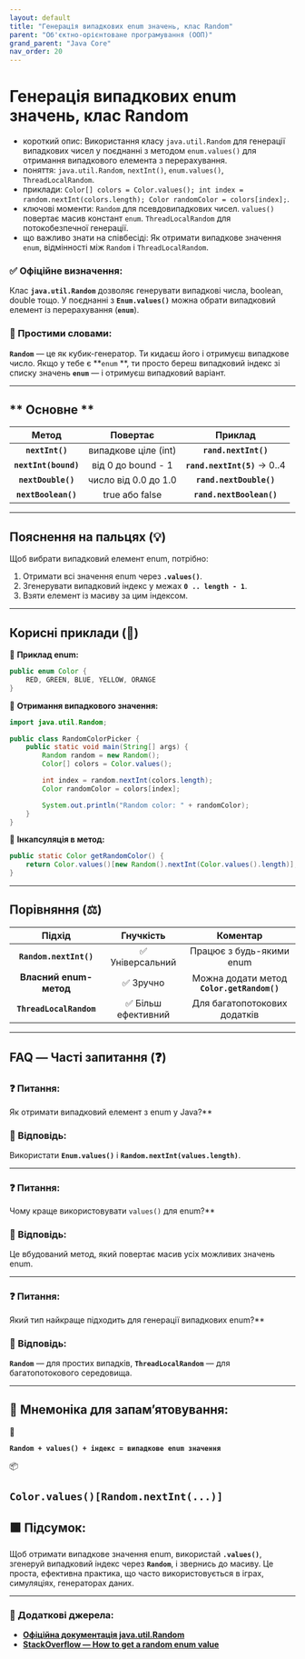 ```yaml
---
layout: default
title: "Генерація випадкових enum значень, клас Random"
parent: "Об'єктно-орієнтоване програмування (ООП)"
grand_parent: "Java Core"
nav_order: 20
---
```


# Генерація випадкових enum значень, клас Random

* короткий опис: Використання класу `java.util.Random` для генерації випадкових чисел у поєднанні з методом `enum.values()` для отримання випадкового елемента з перерахування.
* поняття: `java.util.Random`, `nextInt()`, `enum.values()`, `ThreadLocalRandom`.
* приклади: `Color[] colors = Color.values(); int index = random.nextInt(colors.length); Color randomColor = colors[index];`.
* ключові моменти: `Random` для псевдовипадкових чисел. `values()` повертає масив констант `enum`. `ThreadLocalRandom`
  для потокобезпечної генерації.
* що важливо знати на співбесіді: Як отримати випадкове значення `enum`, відмінності між `Random` і `ThreadLocalRandom`.

### **✅ Офіційне визначення:**

Клас **`java.util.Random`** дозволяє генерувати випадкові числа, boolean, double тощо. У поєднанні з **`Enum.values()`**
можна обрати випадковий елемент із перерахування (**`enum`**).

### **🧠 Простими словами:**

**`Random`** — це як кубик-генератор. Ти кидаєш його і отримуєш випадкове число. Якщо у тебе є **`enum`
**, ти просто береш випадковий індекс зі списку значень **`enum`** — і отримуєш випадковий варіант.

---

## ** Основне **


|        Метод         |       Повертає       |           Приклад            |
|:--------------------:|:--------------------:|:----------------------------:|
|   **`nextInt()`**    | випадкове ціле (int) |     **`rand.nextInt()`**     |
| **`nextInt(bound)`** | від 0 до bound \- 1  | **`rand.nextInt(5)`** -> 0..4 |
|  **`nextDouble()`**  | число від 0.0 до 1.0 |   **`rand.nextDouble()`**    |
| **`nextBoolean()`**  |    true або false    |   **`rand.nextBoolean()`**   |

---

## **Пояснення на пальцях (💡)**

Щоб вибрати випадковий елемент enum, потрібно:

1. Отримати всі значення enum через **`.values()`**.
2. Згенерувати випадковий індекс у межах **`0 .. length - 1`**.
3. Взяти елемент із масиву за цим індексом.

---

## **Корисні приклади (🧪)**

🔹 **Приклад enum:**

```java
public enum Color {
    RED, GREEN, BLUE, YELLOW, ORANGE
}
```

🔹 **Отримання випадкового значення:**

```java
import java.util.Random;

public class RandomColorPicker {
    public static void main(String[] args) {
        Random random = new Random();
        Color[] colors = Color.values();

        int index = random.nextInt(colors.length);
        Color randomColor = colors[index];

        System.out.println("Random color: " + randomColor);
    }
}
```

🔹 **Інкапсуляція в метод:**

```java
public static Color getRandomColor() {
    return Color.values()[new Random().nextInt(Color.values().length)];
}
```

---

## **Порівняння (⚖️)**

|         Підхід          |     Гнучкість      |                  Коментар                  |
|:-----------------------:|:------------------:|:------------------------------------------:|
| **`Random.nextInt()`**  |  ✅ Універсальний   |          Працює з будь-якими enum          |
| **Власний enum-метод**  |      ✅ Зручно      | Можна додати метод **`Color.getRandom()`** |
| **`ThreadLocalRandom`** | ✅ Більш ефективний |        Для багатопотокових додатків        |

---

## **FAQ — Часті запитання (❓)**

### **❓ Питання:**
 Як отримати випадковий елемент з enum у Java?**

### **💬 Відповідь:**




Використати **`Enum.values()`** і **`Random.nextInt(values.length)`**.

---

### **❓ Питання:**
 Чому краще використовувати `values()` для enum?**

### **💬 Відповідь:**




Це вбудований метод, який повертає масив усіх можливих значень enum.

---

### **❓ Питання:**
 Який тип найкраще підходить для генерації випадкових enum?**

### **💬 Відповідь:**




**`Random`** — для простих випадків, **`ThreadLocalRandom`** — для багатопотокового середовища.

---

## **🧠 Мнемоніка для запам’ятовування:**

🧠

**`Random + values() + індекс = випадкове enum значення`**

📦

**`Color.values()[Random.nextInt(...)]`**
---

## **🟩 Підсумок:**

Щоб отримати випадкове значення enum, використай **`.values()`**, згенеруй випадковий індекс через **`Random`**, і
звернись до масиву. Це проста, ефективна практика, що часто використовується в іграх, симуляціях, генераторах даних.

---

### **🔗 Додаткові джерела:**

* [**Офіційна документація java.util.Random**](https://docs.oracle.com/javase/8/docs/api/java/util/Random.html)
* [**StackOverflow — How to get a random enum value**](https://stackoverflow.com/questions/1972392/how-to-get-a-random-value-from-an-enum)